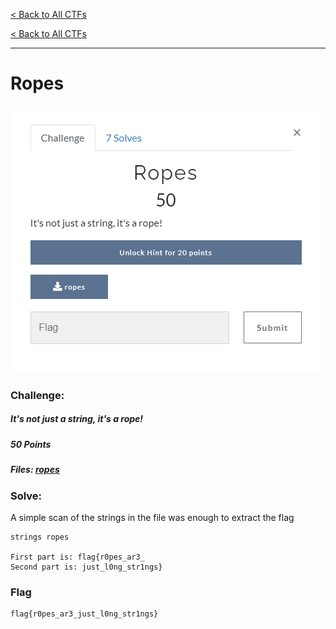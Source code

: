 [< Back to All CTFs](https://github.com/KrisLloyd/Python/tree/master/CTF#ctf-solves)

[< Back to All CTFs](https://github.com/KrisLloyd/Python/tree/master/CTF#bit-olymipcs-march-2020)
***

# Ropes

![Ropes](Ropes.PNG)

### Challenge:
##### It's not just a string, it's a rope!
##### 50 Points
##### Files: [ropes](ropes)

### Solve:

A simple scan of the strings in the file was enough to extract the flag

```
strings ropes

First part is: flag{r0pes_ar3_
Second part is: just_l0ng_str1ngs}
```

### Flag

```
flag{r0pes_ar3_just_l0ng_str1ngs}
```
